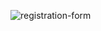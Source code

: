 ![registration-form](https://github.com/LeulAdugna/Frontend/assets/59286318/630f30bc-3e8b-4423-8cfe-b1161ecb15b5)

